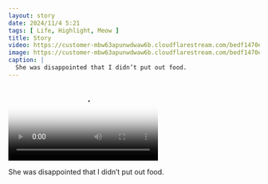 ```yaml
---
layout: story
date: 2024/11/4 5:21
tags: [ Life, Highlight, Meow ]
title: Story
video: https://customer-mbw63apunwdwaw6b.cloudflarestream.com/bedf1470e02544b2af9153ccbe46e682/manifest/video.m3u8
image: https://customer-mbw63apunwdwaw6b.cloudflarestream.com/bedf1470e02544b2af9153ccbe46e682/thumbnails/thumbnail.jpg
caption: |
  She was disappointed that I didn’t put out food.
---
```



<video src='https://customer-mbw63apunwdwaw6b.cloudflarestream.com/bedf1470e02544b2af9153ccbe46e682/manifest/video.m3u8' poster='https://customer-mbw63apunwdwaw6b.cloudflarestream.com/bedf1470e02544b2af9153ccbe46e682/thumbnails/thumbnail.jpg' aria-describedby='description'><!-- tracks --></video>

<div id='description'>She was disappointed that I didn’t put out food.</div>


